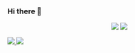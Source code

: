 ### Hi there 👋

<!--
**qtKite/qtKite** is a ✨ _special_ ✨ repository because its `README.md` (this file) appears on your GitHub profile.

Here are some ideas to get you started:

- 🔭 I’m currently working on ...
- 🌱 I’m currently learning ...
- 👯 I’m looking to collaborate on ...
- 🤔 I’m looking for help with ...
- 💬 Ask me about ...
- 📫 How to reach me: ...
- 😄 Pronouns: ...
- ⚡ Fun fact: ...
-->

<p align="center">
  <a href="https://discord.com/users/521558883383377930" target"blank_"><img src="https://img.shields.io/badge/discord%20-7289DA.svg?&style=for-the-badge&logo=discord&logoColor=white"></a>
  <a href="https://github.com/qtKite" target"blank_"><img src="https://img.shields.io/badge/GitHub%20-191717.svg?&style=for-the-badge&logo=github&logoColor=white"></a>
</p>

<a href="https://github.com/qtKite">
  <img src="https://komarev.com/ghpvc/?username=qtKite&style=flat-square&color=red" />
</a>
<a href="https://github.com/qtKite">
  <img src="https://img.shields.io/github/followers/qtKite?style=social" />
</a>
